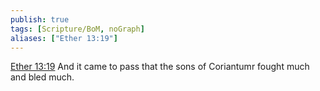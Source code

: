 ```yaml
---
publish: true
tags: [Scripture/BoM, noGraph]
aliases: ["Ether 13:19"]
---
```

[Ether 13:19](https://churchofjesuschrist.org/study/scriptures/bofm/ether/13?lang=eng&id=p19#p19) And it came to pass that the sons of Coriantumr fought much and bled much.
